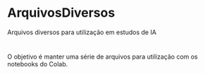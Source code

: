 # ArquivosDiversos
Arquivos diversos para utilização em estudos de IA
#
O objetivo é manter uma série de arquivos para utilização com os notebooks do Colab.
